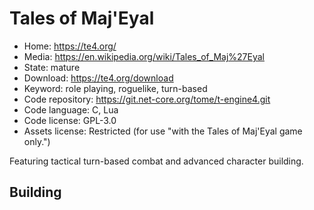 # Tales of Maj'Eyal

- Home: https://te4.org/
- Media: https://en.wikipedia.org/wiki/Tales_of_Maj%27Eyal
- State: mature
- Download: https://te4.org/download
- Keyword: role playing, roguelike, turn-based
- Code repository: https://git.net-core.org/tome/t-engine4.git
- Code language: C, Lua
- Code license: GPL-3.0
- Assets license: Restricted (for use "with the Tales of Maj'Eyal game only.")

Featuring tactical turn-based combat and advanced character building.

## Building
